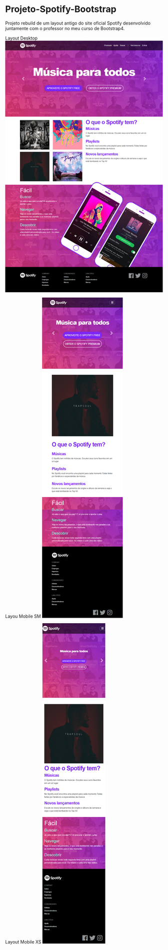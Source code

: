 # Projeto-Spotify-Bootstrap
Projeto rebuild de um layout antigo do site oficial Spotify desenvolvido juntamente com o professor no meu curso de Bootstrap4.

Layout Desktop
<img src="https://github.com/NewZaqueu/Projeto-Spotify-Bootstrap/blob/master/Spotify%20Tutorial/Desktop.png">

Layou Mobile SM
<img src="https://github.com/NewZaqueu/Projeto-Spotify-Bootstrap/blob/master/Spotify%20Tutorial/Mobile%20SM.png">

Layout Mobile XS
<img src="https://github.com/NewZaqueu/Projeto-Spotify-Bootstrap/blob/master/Spotify%20Tutorial/Mobile%20XS.png">
